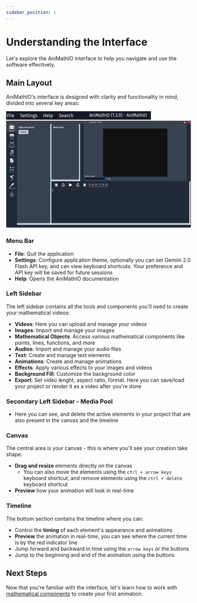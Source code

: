 ```yaml
---
sidebar_position: 1
---
```


# Understanding the Interface

Let's explore the AniMathIO interface to help you navigate and use the software effectively.

## Main Layout

AniMathIO's interface is designed with clarity and functionality in mind, divided into several key areas:

![AniMathIO Menu Bar Overview](./img/menu-bar.png)
![AniMathIO Interface Overview](./img/interface-overview.png)

### Menu Bar

- **File**: Quit the application
- **Settings**: Configure application theme, optionally you can set Gemini 2.0 Flash API key, and can view keyboard shortcuts. Your preference and API key will be saved for future sessions
- **Help**: Opens the AniMathIO documentation

### Left Sidebar

The left sidebar contains all the tools and components you'll need to create your mathematical videos:

- **Videos**: Here you can upload and manage your videos
- **Images**: Import and manage your images
- **Mathematical Objects**: Access various mathematical components like points, lines, functions, and more
- **Audios**: Import and manage your audio files
- **Text**: Create and manage text elements
- **Animations**: Create and manage animations
- **Effects**: Apply various effects to your images and videos
- **Background Fill**: Customize the background color
- **Export**: Set video lenght, aspect ratio, format. Here you can save/load your project or render it as a video after you're done

### Secondary Left Sidebar - Media Pool

- Here you can see, and delete the active elements in your project that are also present in the canvas and the timeline

### Canvas

The central area is your canvas - this is where you'll see your creation take shape:

- **Drag and resize** elements directly on the canvas
  - You can also move the elements using the `ctrl + arrow keys` keyboard shortcut, and remove elements using the `ctrl + delete` keyboard shortcut
- **Preview** how your animation will look in real-time

### Timeline

The bottom section contains the timeline where you can:

- Control the **timing** of each element's appearance and animations
- **Preview** the animation in real-time, you can see where the current time is by the red indicator line
- Jump forward and backward in time using the `arrow keys` or the buttons
- Jump to the beginning and end of the animation using the buttons

## Next Steps

Now that you're familiar with the interface, let's learn how to work with [mathematical components](./working-with-mathematical-components.md) to create your first animation.
